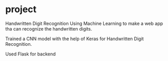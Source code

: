 # project
Handwritten Digit Recognition
Using Machine Learning to make a web app tha can recognize  the handwritten digits.

Trained a CNN model with the help of Keras for Handwritten Digit Recognition.

Used Flask for backend
